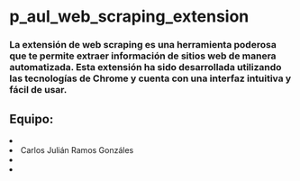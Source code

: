 # p_aul_web_scraping_extension
<h3>La extensión de web scraping es una herramienta poderosa que te permite extraer información de sitios web de manera automatizada. Esta extensión ha sido desarrollada utilizando las tecnologías de Chrome y cuenta con una interfaz intuitiva y fácil de usar.
</h3>

<h2>Equipo:</h2>
<li></li>
<li>Carlos Julián Ramos Gonzáles</li>
<li></li>
<li></li>